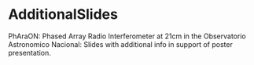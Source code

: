 # AdditionalSlides
PhAraON: Phased Array Radio Interferometer at 21cm in the Observatorio Astronomico Nacional:  Slides with additional info in support of poster presentation.
